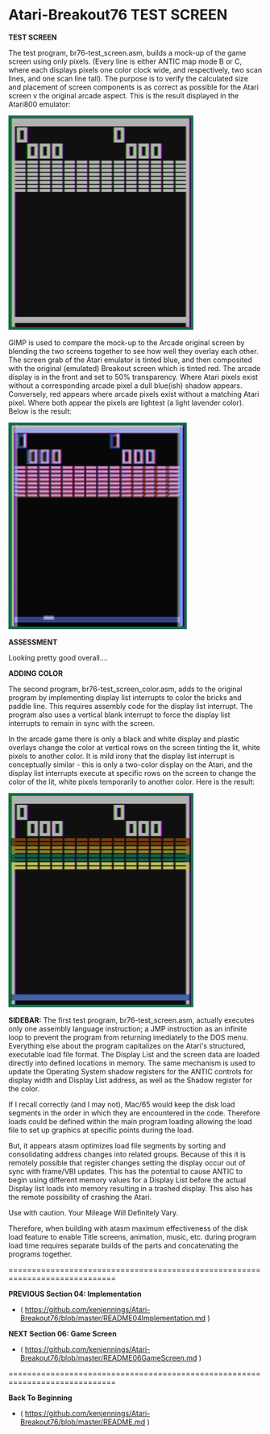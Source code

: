 # Atari-Breakout76 TEST SCREEN

**TEST SCREEN**

The test program, br76-test_screen.asm, builds a mock-up of the game screen using only pixels. (Every line is either ANTIC map mode B or C, where each displays pixels one color clock wide, and respectively, two scan lines, and one scan line tall).  The purpose is to verify the calculated size and placement of screen components is as correct as possible for the Atari screen v the original arcade aspect.  This is the result displayed in the Atari800 emulator:

![Test Screen](Breakout_bw_test_screen_cropped_with_border.png?raw=true "Test Screen")

GIMP is used to compare the mock-up to the Arcade original screen by blending the two screens together to see how well they overlay each other.  The screen grab of the Atari emulator is tinted blue, and then composited with the original (emulated) Breakout screen which is tinted red.  The arcade display is in the front and set to 50% transparency.  Where Atari pixels exist without a corresponding arcade pixel a dull blue(ish) shadow appears.  Conversely, red appears where arcade pixels exist without a matching Atari pixel.  Where both appear the pixels are lightest (a light lavender color).  Below is the result:

![Screen Comparison](Breakout_bw_test_screen_merge.png?raw=true "Screen Comparison")

**ASSESSMENT**

Looking pretty good overall....

**ADDING COLOR**

The second program, br76-test_screen_color.asm, adds to the original program by implementing display list interrupts to color the bricks and paddle line.  This requires assembly code for the display list interrupt.  The program also uses a vertical blank interrupt to force the display list interrupts to remain in sync with the screen.

In the arcade game there is only a black and white display and plastic overlays change the color at vertical rows on the screen tinting the lit, white pixels to another color.  It is mild irony that the display list interrupt is conceptually similar - this is only a two-color display on the Atari, and the display list interrupts execute at specific rows on the screen to change the color of the lit, white pixels temporarily to another color.  Here is the result:

![Test Screen Color](Breakout_cl_test_screen_cropped_with_border.png?raw=true "Test Screen Color")

**SIDEBAR:** The first test program, br76-test_screen.asm, actually executes only one assembly language instruction; a JMP instruction as an infinite loop to prevent the program from returning imediately to the DOS menu.  Everything else about the program capitalizes on the Atari's structured, executable load file format.  The Display List and the screen data are loaded directly into defined locations in memory.  The same mechanism is used to update the Operating System shadow registers for the ANTIC controls for display width and Display List address, as well as the Shadow register for the color.   

If I recall correctly (and I may not), Mac/65 would keep the disk load segments in the order in which they are encountered in the code.  Therefore loads could be defined within the main program loading allowing the load file to set up graphics at specific points during the load.

But, it appears atasm optimizes load file segments by sorting and consolidating address changes into related groups.  Because of this it is remotely possible that register changes setting the display occur out of sync with frame/VBI updates.  This has the potential to cause ANTIC to begin using different memory values for a Display List before the actual Display list loads into memory resulting in a trashed display.  This also has the remote possibility of crashing the Atari.

Use with caution.  Your Mileage Will Definitely Vary.

Therefore, when building with atasm maximum effectiveness of the disk load feature to enable Title screens, animation, music, etc. during program load time requires separate builds of the parts and concatenating the programs together. 

=============================================================================

**PREVIOUS Section 04: Implementation**
- ( https://github.com/kenjennings/Atari-Breakout76/blob/master/README04Implementation.md )


**NEXT Section 06: Game Screen**
- ( https://github.com/kenjennings/Atari-Breakout76/blob/master/README06GameScreen.md )

=============================================================================

**Back To Beginning**
- ( https://github.com/kenjennings/Atari-Breakout76/blob/master/README.md )
